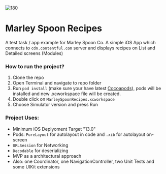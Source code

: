 ![180](https://user-images.githubusercontent.com/15157565/128105299-f824d830-80db-40c6-bf1b-6252ef2933bb.png)
# Marley Spoon Recipes
A test task / app example for Marley Spoon Co.
A simple iOS App which connects to `cdn.contentful.com` server and displays recipes on List and Detailed screens (Modules)

### How to run the project?

1. Clone the repo
2. Open Terminal and navigate to repo folder
3. Run `pod install` (make sure your have latest [Cocoapods](https://guides.cocoapods.org/using/getting-started.html#installation)), pods will be installed and new  .xcworkspace file will be created.
4. Double click on `MarleySpoonRecipes.xcworkspace`
5. Choose Simulator version and press Run

### Project Uses:

- Minimum iOS Deplyoment Target "13.0"
- Pods: `PureLayout` for autolayout in code and `.xib` for autolayout on-screen
- `URLSession` for Networking
- `Decodable` for deserializing
- MVP as a architectural approach
- Also: one Coordinator, one NavigationController, two Unit Tests and some UIKit extensions
